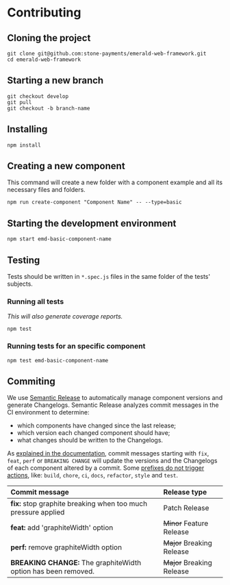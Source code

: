 # Contributing

## Cloning the project

```
git clone git@github.com:stone-payments/emerald-web-framework.git
cd emerald-web-framework
```

## Starting a new branch

```
git checkout develop
git pull
git checkout -b branch-name
```

## Installing

```
npm install
```

## Creating a new component

This command will create a new folder with a component example and all its necessary files and folders.

```
npm run create-component "Component Name" -- --type=basic
```

## Starting the development environment

```
npm start emd-basic-component-name
```

## Testing

Tests should be written in `*.spec.js` files in the same folder of the tests' subjects.

### Running all tests

*This will also generate coverage reports.*

```
npm test
```

### Running tests for an specific component

```
npm test emd-basic-component-name
```

## Commiting

We use [Semantic Release](https://semantic-release.gitbook.io/semantic-release/) to automatically manage component versions and generate Changelogs. Semantic Release analyzes commit messages in the CI environment to determine:

* which components have changed since the last release;
* which version each changed component should have;
* what changes should be written to the Changelogs.

As [explained in the documentation](https://semantic-release.gitbook.io/semantic-release/#commit-message-format), commit messages starting with `fix`, `feat`, `perf` or `BREAKING CHANGE` will update the versions and the Changelogs of each component altered by a commit. Some [prefixes do not trigger actions](https://github.com/angular/angular/blob/22b96b9/CONTRIBUTING.md#type), like: `build`, `chore`, `ci`, `docs`, `refactor`, `style` and `test`.

| Commit message | Release type |
|:---|:---|
| **fix:** stop graphite breaking when too much pressure applied | Patch Release |
| **feat:** add 'graphiteWidth' option | ~~Minor~~ Feature Release |
| **perf:** remove graphiteWidth option | ~~Major~~ Breaking Release |
| **BREAKING CHANGE:** The graphiteWidth option has been removed. | ~~Major~~ Breaking Release |
